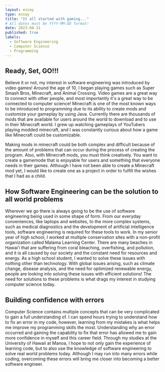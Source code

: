 ```yaml
---
layout: essay
type: essay
title: "It all started with gaming..."
# All dates must be YYYY-MM-DD format!
date: 2023-08-31
published: true
labels:
  - Software Engineering
  - Computer Science
  - Programming
---
```

## Ready, Set, GO!!!
Believe it or not, my interest in software engineering was introduced by video games! Around the age of 10, I began playing games such as Super Smash Bros, Minecraft, and Animal Crossing. Video games are a great way to connect with other people, and most importantly it's a great way to be connected to computer science! Minecraft is one of the most known ways to be introduced to programming due to its ability to create mods and customize your gameplay by using Java. Currently there are thousands of mods that are available for users around the world to download and to use in their Minecraft world. I grew up watching gameplays of YouTubers playing modded minecraft, and I was constantly curious about how a game like Minecraft could be customizable. 

Making mods in minecraft could be both complex and difficult because of the amount of problems that can occur during the process of creating the program. Also, with Minecraft mods, you must think creatively. You want to create a gamemode that is enjoyable for users and something that everyone needs in their games. Although I have not been able to create a Minecraft mod yet, I would like to create one as a project in order to fulfill the wishes that I had as a child. 

## How Software Engineering can be the solution to all world problems
Wherever we go there is always going to be the use of software engineering being used in some shape of form. From our everyday conveniences, like laptops and websites, to the more complex systems, such as medical diagnostics and the development of artificial intelligence tools, software engineering is required for these tools to work. In my senior year of high school, I worked at multiple conservation sites with a non-profit organization called Malama Learning Center. There are many beaches in Hawai’i that are suffering from coral bleaching, overfishing, and pollution, and it is all caused by our society and the constant need for resources and energy. As a high school student, I wanted to solve these issues with nothing other than technology. With global issues arising, such as climate change, disease analysis, and the need for optimized renewable energy, people are looking into solving these issues with efficient solutions! The need for solutions to these problems is what drags my interest in studying computer science today.

## Building confidence with errors
Computer Science contains multiple concepts that can be very complicated to gain a full understanding of. I can spend hours trying to understand how to fix an error in my code, however, learning from my mistakes is what helps me improve my programming skills the most. Understanding why an error occurred and gaining the capability to fix that error has allowed me to gain more confidence in myself and this career field. Through my studies at the University of Hawaii at Manoa, I hope to not only gain the experience of learning code, but to also use the knowledge of software engineering to solve real world problems today. Although I may run into many errors while coding, overcoming these errors will bring me closer into becoming a better software engineer. 
